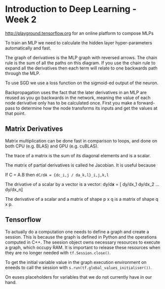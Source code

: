 # Introduction to Deep Learning - Week 2

http://playground.tensorflow.org for an online platform to compose MLPs

To train an MLP we need to calculate the hidden layer hyper-parameters automatically and fast.

The graph of derivatives is the MLP graph with reversed arrows. The chain rule is the sum of all the paths on this diagram. If you use the chain rule to expand all the derivatives then each term will relate to one backwards path through the MLP. 

To use SGD we use a loss function on the sigmoid-ed output of the neuron. 

Backpropagation uses the fact that the later derivatives in an MLP are reused as you go backwards in the network, meaning the value of each node derivative only has to be calculated once. First you make a forward-pass to determine how the node transforms its inputs and get the values at that point. 

## Matrix Derivatives

Matrix multiplication can be done fast in comparison to loops, and done on both CPU (e.g. BLAS) and GPU (e.g. cuBLAS).

The trace of a matrix is the sum of its diagonal elements and is a scalar.

The matrix of partial derivatives is called he Jacobian. It is useful because 

If C = A.B then `dC/dA = {dc_i,j / da_k,l}_i,j,k,l`

The drivative of a scalar by a vector is a vector: dy/d**x** = [ dy/dx_1 dy/dx_2 ... dy/dx_n]

The derivative of a scalar and a matrix of shape p x q is a matrix of shape q x p.

## Tensorflow

To actually do a computation one needs to define a graph and create a session. This is because the graph is defined in Python and the operations computed in C++. The seesion object owns necessary resources to execute a graph, which occupy RAM. It is important to release these resources when they are no longer needed with `tf.Session.close()`. 

To get the initial variable value in the graph execution environment on eneeds to call the session with `s.run(tf.global_values_initialiser())`.

On euses placeholders for variables that we do not currently have in our hand.
 
